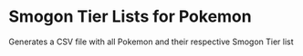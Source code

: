 # Smogon Tier Lists for Pokemon

Generates a CSV file with all Pokemon and their respective Smogon Tier list
